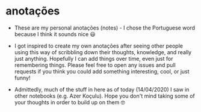 # anotações

* These are my personal anotações (notes) - I chose the Portuguese word because I think it sounds nice 😃

* I got inspired to create my own anotações after seeing other people using this way of scribbling down their thoughts, knowledge, and really just anything. Hopefully I can add things over time, even just for remembering things. Please feel free to open any issues and pull requests if you think you could add something interesting, cool, or just funny!

* Admittedly, much of the stuff in here as of today (14/04/2020) I saw in other notebooks (e.g. Azer Koçulu). Hope you don't mind taking some of your thoughts in order to build up on them 🤓
